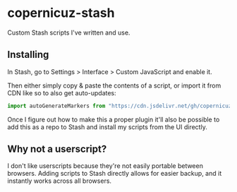 # copernicuz-stash

Custom Stash scripts I've written and use.

## Installing

In Stash, go to Settings > Interface > Custom JavaScript and enable it.

Then either simply copy & paste the contents of a script, or import it from CDN like so to also get auto-updates:

```js
import autoGenerateMarkers from "https://cdn.jsdelivr.net/gh/copernicuz/copernicuz-stash@main/scripts/autoGenerateMarkers.js";
```

Once I figure out how to make this a proper plugin it'll also be possible to add this as a repo to Stash and install my scripts from the UI directly.

## Why not a userscript?

I don't like userscripts because they're not easily portable between browsers. Adding scripts to Stash directly allows for easier backup, and it instantly works across all browsers.
